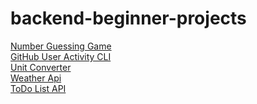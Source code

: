 # backend-beginner-projects

[Number Guessing Game](https://roadmap.sh/projects/number-guessing-game)
<br>
[GitHub User Activity CLI](https://roadmap.sh/projects/github-user-activity)
<br>
[Unit Converter](https://roadmap.sh/projects/unit-converter)
<br>
[Weather Api](https://roadmap.sh/projects/weather-api-wrapper-service)
<br>
[ToDo List API](https://roadmap.sh/projects/todo-list-api)
